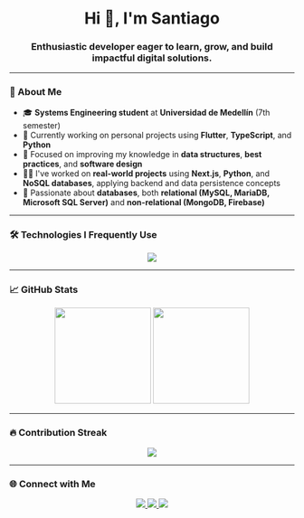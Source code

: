 <h1 align="center">Hi 👋, I'm Santiago</h1>
<h3 align="center">Enthusiastic developer eager to learn, grow, and build impactful digital solutions.</h3>

---

### 🧠 About Me

- 🎓 **Systems Engineering student** at **Universidad de Medellín** (7th semester)  
- 🔭 Currently working on personal projects using **Flutter**, **TypeScript**, and **Python**  
- 🌱 Focused on improving my knowledge in **data structures**, **best practices**, and **software design**  
- 👨‍💻 I've worked on **real-world projects** using **Next.js**, **Python**, and **NoSQL databases**, applying backend and data persistence concepts  
- 💾 Passionate about **databases**, both **relational (MySQL, MariaDB, Microsoft SQL Server)** and **non-relational (MongoDB, Firebase)**  

---

### 🛠️ Technologies I Frequently Use

<p align="center">
  <img src="https://skillicons.dev/icons?i=ts,js,py,git,github,vscode,mysql,mongodb" />
</p>

---

### 📈 GitHub Stats

<p align="center">
  <img height="170" src="https://github-readme-stats.vercel.app/api?username=07santiago21&show_icons=true&theme=tokyonight&hide_border=true&count_private=true" />
  <img height="170" src="https://github-readme-stats.vercel.app/api/top-langs/?username=07santiago21&layout=compact&theme=tokyonight&hide_border=true" />
</p>

---

### 🔥 Contribution Streak

<p align="center">
  <img src="https://github-readme-streak-stats.herokuapp.com/?user=07santiago21&theme=tokyonight&hide_border=true" />
</p>

---

### 🌐 Connect with Me

<p align="center">
  <a href="" target="_blank">
    <img src="https://img.shields.io/badge/LinkedIn-0077B5?style=for-the-badge&logo=linkedin&logoColor=white" />
  </a>
  <a href="" target="_blank">
    <img src="https://img.shields.io/badge/Gmail-D14836?style=for-the-badge&logo=gmail&logoColor=white" />
  </a>
  <a href="https://github.com/07santiago21" target="_blank">
    <img src="https://img.shields.io/badge/GitHub-181717?style=for-the-badge&logo=github&logoColor=white" />
  </a>
</p>
